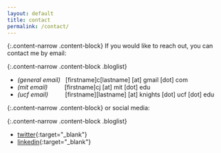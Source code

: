 ```yaml
---
layout: default
title: contact
permalink: /contact/
---
```


{:.content-narrow .content-block}
If you would like to reach out, you can contact me by email:

{:.content-narrow .content-block .bloglist}
- *(general email)*&nbsp;&nbsp;&nbsp;[firstname]c[lastname] [at] gmail [dot] com 
- *(mit email)*&nbsp;&nbsp;&nbsp;&nbsp;&nbsp;&nbsp;&nbsp;&nbsp;&nbsp;&nbsp;[firstname]cj [at] mit [dot] edu
- *(ucf email)*&nbsp;&nbsp;&nbsp;&nbsp;&nbsp;&nbsp;&nbsp;&nbsp;&nbsp;&nbsp;[firstname][lastname] [at] knights [dot] ucf [dot] edu

{:.content-narrow .content-block}
or social media:

{:.content-narrow .content-block .bloglist}
- [twitter](https://twitter.com/lailacjohnston){:target="_blank"}
- [linkedin](https://www.linkedin.com/in/lailacjohnston/){:target="_blank"}
